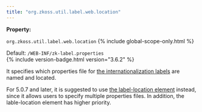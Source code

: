 ```yaml
---
title: "org.zkoss.util.label.web.location"
---
```


**Property:**

`org.zkoss.util.label.web.location`
{% include global-scope-only.html %}

Default: `/WEB-INF/zk-label.properties`  
{% include version-badge.html version="3.6.2" %}

It specifies which properties file for [the internationalization labels]({{site.baseurl}}/zk_dev_ref/internationalization/labels)
are named and located.

For 5.0.7 and later, it is suggested to use [the label-location element]({{site.baseurl}}/zk_config_ref/the_label_location_element)
instead, since it allows users to specify multiple properties files. In
addition, the lable-location element has higher priority.
